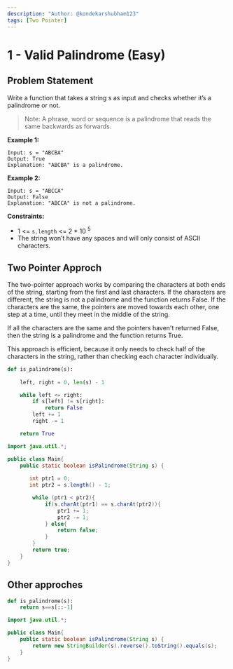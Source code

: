 ```yaml
---
description: "Author: @kondekarshubham123"
tags: [Two Pointer]
---
```


# 1 - Valid Palindrome (Easy)


## Problem Statement

Write a function that takes a string s as input and checks whether it’s a palindrome or not.

> Note: A phrase, word or sequence is a palindrome that reads the same backwards as forwards.

**Example 1:**

```
Input: s = "ABCBA"
Output: True
Explanation: "ABCBA" is a palindrome.
```

**Example 2:**

```
Input: s = "ABCCA"
Output: False
Explanation: "ABCCA" is not a palindrome.
```

**Constraints:**

-   1 <= `s.length` <= 2 * 10 <sup>5</sup>
-   The string won’t have any spaces and will only consist of ASCII characters.


## Two Pointer Approch

The two-pointer approach works by comparing the characters at both ends of the string, starting from the first and last characters. If the characters are different, the string is not a palindrome and the function returns False. If the characters are the same, the pointers are moved towards each other, one step at a time, until they meet in the middle of the string.

If all the characters are the same and the pointers haven't returned False, then the string is a palindrome and the function returns True.

This approach is efficient, because it only needs to check half of the characters in the string, rather than checking each character individually.

<Tabs>

<TabItem value="py-sol-1" label="Python">
<SolutionAuthor name="@kondekarshubham123"/>

```python
def is_palindrome(s):
    
    left, right = 0, len(s) - 1

    while left <= right:
        if s[left] != s[right]:
            return False
        left += 1
        right -= 1

    return True
```
</TabItem>

<TabItem value="java-sol-1" label="Java">
<SolutionAuthor name="@kondekarshubham123"/>

```java
import java.util.*;

public class Main{
    public static boolean isPalindrome(String s) {
       
       int ptr1 = 0;
       int ptr2 = s.length() - 1;

        while (ptr1 < ptr2){
            if(s.charAt(ptr1) == s.charAt(ptr2)){
                ptr1 += 1;
                ptr2 -= 1;
            } else{
                return false;
            }
        }
        return true;
    }
}
```
</TabItem>

</Tabs>


## Other approches

<Tabs>


<TabItem value="py-sol-2" label="Python">
<SolutionAuthor name="@kondekarshubham123"/>

```python
def is_palindrome(s):
    return s==s[::-1]
```
</TabItem>


<TabItem value="java-sol-2" label="Java">
<SolutionAuthor name="@kondekarshubham123"/>

```java
import java.util.*;

public class Main{
    public static boolean isPalindrome(String s) {
        return new StringBuilder(s).reverse().toString().equals(s);
    }
}
```
</TabItem>
</Tabs>